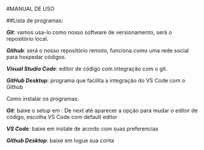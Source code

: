 #MANUAL DE USO

##Lista de programas:

__*Git*__: vamos usa-lo como nosso software de versionamento, será o repositório local.

__*Github*__: será o nosso repositório remoto, funciona como uma rede social para hospedar códigos. 

__*Visual Studio Code*__: editor de código com integração com o git.

__*GitHub Desktop*__: programa que facilita a integração do VS Code com o Github

Como instalar os programas:

__*Git*__: baixe o setup em :
 De next até aparecer a opção para mudar o editor de código, escolha VS Code com default editor

__*VS Code*__: baixe em
instale de acordo com suas preferencias

__*Github Desktop*__: baixe em 
logue sua conta







